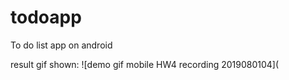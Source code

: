 # todoapp
To do list app on android

<!--demo gif mobile HW4 recording 2019080104-->
result gif shown:
![demo gif mobile HW4 recording 2019080104](